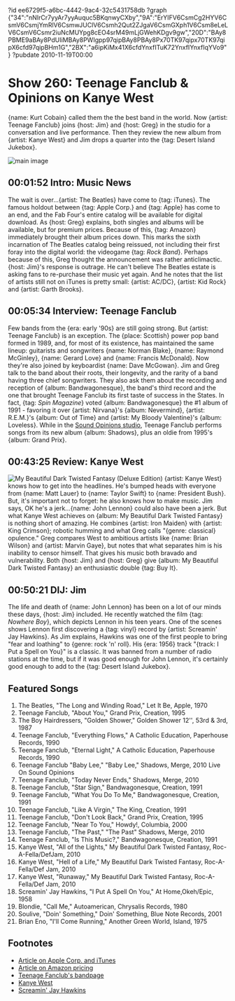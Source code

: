 ?id ee6729f5-a6bc-4442-9ac4-32c5431758db
?graph {"34":"nNIrCr7yyAr7yyAuquc5BKqnwyCXby","9A":"ErYIFV6CsmCg2HYV6CsmV6CsmjYmRlV6CsmwJUClV6Csmh2Qut2ZJgaV6CsmGXph1V6Csm8eLeLV6CsmV6Csmr2iuNcMUYpg8cEO4srM49mLjGWehKDgv9gw","20D":"BAy8PBME9aBAy8PdUIiMBAy8PWIgpp97qipBAy8PBAy8Px70TK97qipx70TK97qipX6cfd97qipBHm1G","2BX":"a6ipKiMx41X6cfdYnxfITuK72YnxfIYnxfIqYVo9"}
?pubdate 2010-11-19T00:00

# Show 260: Teenage Fanclub & Opinions on Kanye West
{name: Kurt Cobain} called them the the best band in the world. Now {artist: Teenage Fanclub} joins {host: Jim} and {host: Greg} in the studio for a conversation and live performance. Then they review the new album from {artist: Kanye West} and Jim drops a quarter into the {tag: Desert Island Jukebox}.

![main image](https://static.soundopinions.org/images/2011/teenagefanclub.jpg)

## 00:01:52 Intro: Music News
The wait is over...{artist: The Beatles} have come to {tag: iTunes}. The famous holdout between {tag: Apple Corp.} and {tag: Apple} has come to an end, and the Fab Four's entire catalog will be available for digital download. As {host: Greg} explains, both singles and albums will be available, but for premium prices. Because of this, {tag: Amazon} immediately brought their album prices down. This marks the sixth incarnation of The Beatles catalog being reissued, not including their first foray into the digital world: the videogame {tag: *Rock Band*}. Perhaps because of this, Greg thought the announcement was rather anticlimactic. {host: Jim}'s response is outrage. He can't believe The Beatles estate is asking fans to re-purchase their music yet again. And he notes that the list of artists still not on iTunes is pretty small: {artist: AC/DC}, {artist: Kid Rock} and {artist: Garth Brooks}.

## 00:05:34 Interview: Teenage Fanclub
Few bands from the {era: early '90s} are still going strong. But {artist: Teenage Fanclub} is an exception. The {place: Scottish} power pop band formed in 1989, and, for most of its existence, has maintained the same lineup: guitarists and songwriters {name: Norman Blake}, {name: Raymond McGinley}, {name: Gerard Love} and {name: Francis McDonald}. Now they're also joined by keyboardist {name: Dave McGowan}. Jim and Greg talk to the band about their roots, their longevity, and the rarity of a band having three chief songwriters. They also ask them about the recording and reception of {album: Bandwagonesque}, the band's third record and the one that brought Teenage Fanclub its first taste of success in the States. In fact, {tag: *Spin Magazine*} voted {album: Bandwagonesque} the #1 album of 1991 - favoring it over {artist: Nirvana}'s {album: Nevermind}, {artist: R.E.M.}'s {album: Out of Time} and {artist: My Bloody Valentine}'s {album: Loveless}. While in the [Sound Opinions studio](https://www.flickr.com/photos/soundopinions/sets/72157625026243409/), Teenage Fanclub performs songs from its new album {album: Shadows}, plus an oldie from 1995's {album: Grand Prix}. 


## 00:43:25 Review: Kanye West
![My Beautiful Dark Twisted Fantasy (Deluxe Edition)](https://static.soundopinions.org/assets/260/20D0.jpg)
{artist: Kanye West} knows how to get into the headlines. He's bumped heads with everyone from {name: Matt Lauer} to {name: Taylor Swift} to {name: President Bush}. But, it's important not to forget: he also knows how to make music. Jim says, OK he's a jerk...{name: John Lennon} could also have been a jerk. But what Kanye West achieves on {album: My Beautiful Dark Twisted Fantasy} is nothing short of amazing. He combines {artist: Iron Maiden} with {artist: King Crimson}; robotic humming and what Greg calls "{genre: classical} opulence." Greg compares West to ambitious artists like {name: Brian Wilson} and {artist: Marvin Gaye}, but notes that what separates him is his inability to censor himself. That gives his music both bravado and vulnerability. Both {host: Jim} and {host: Greg} give {album: My Beautiful Dark Twisted Fantasy} an enthusiastic double {tag: Buy It}.

## 00:50:21 DIJ: Jim
The life and death of {name: John Lennon} has been on a lot of our minds these days, {host: Jim} included. He recently watched the film {tag: *Nowhere Boy*}, which depicts Lennon in his teen years. One of the scenes shows Lennon first discovering a {tag: vinyl} record by {artist: Screamin' Jay Hawkins}. As Jim explains, Hawkins was one of the first people to bring "fear and loathing" to {genre: rock 'n' roll}. His {era: 1956} track "{track: I Put a Spell on You}" is a classic. It was banned from a number of radio stations at the time, but if it was good enough for John Lennon, it's certainly good enough to add to the {tag: Desert Island Jukebox}.


## Featured Songs
1. The Beatles, "The Long and Winding Road," Let It Be, Apple, 1970
2. Teenage Fanclub, "About You," Grand Prix, Creation, 1995
3. The Boy Hairdressers, "Golden Shower," Golden Shower 12'', 53rd & 3rd, 1987
4. Teenage Fanclub, "Everything Flows," A Catholic Education, Paperhouse Records, 1990
5. Teenage Fanclub, "Eternal Light," A Catholic Education, Paperhouse Records, 1990
6. Teenage Fanclub "Baby Lee," "Baby Lee," Shadows, Merge, 2010 Live On Sound Opinions
7. Teenage Fanclub, "Today Never Ends," Shadows, Merge, 2010
8. Teenage Fanclub, "Star Sign," Bandwagonesque, Creation, 1991
9. Teenage Fanclub, "What You Do To Me," Bandwagonesque, Creation, 1991
10. Teenage Fanclub, "Like A Virgin," The King, Creation, 1991
11. Teenage Fanclub, "Don't Look Back," Grand Prix, Creation, 1995
12. Teenage Fanclub, "Near To You," Howdy!, Columbia, 2000
13. Teenage Fanclub, "The Past," "The Past" Shadows, Merge, 2010 
14. Teenage Fanclub, "Is This Music?," Bandwagonesque, Creation, 1991
15. Kanye West, "All of the Lights," My Beautiful Dark Twisted Fantasy, Roc-A-Fella/DefJam, 2010
16. Kanye West, "Hell of a Life," My Beautiful Dark Twisted Fantasy, Roc-A-Fella/Def Jam, 2010
17. Kanye West, "Runaway," My Beautiful Dark Twisted Fantasy, Roc-A-Fella/Def Jam, 2010
18. Screamin' Jay Hawkins, "I Put A Spell On You," At Home,Okeh/Epic, 1958
19. Blondie, "Call Me," Autoamerican, Chrysalis Records, 1980
20. Soulive, "Doin' Something," Doin' Something, Blue Note Records, 2001
21. Brian Eno, "I'll Come Running," Another Green World, Island, 1975

## Footnotes
- [Article on Apple Corp. and iTunes](http://www.washingtonpost.com/wp-dyn/content/article/2010/11/16/AR2010111606950.html)
- [Article on Amazon pricing](http://www.techflash.com/seattle/2010/11/amazon-starts-beatles-price-war-with.html)
- [Teenage Fanclub's bandpage](http://www.teenagefanclub.com/)
- [Kanye West](http://www.kanyewest.com/)
- [Screamin' Jay Hawkins](http://www.allmusic.com/artist/screamin-jay-hawkins-p85200)
